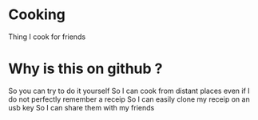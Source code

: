 Cooking
=======

Thing I cook for friends

Why is this on github ?
=======================

So you can try to do it yourself
So I can cook from distant places even if I do not perfectly remember a receip
So I can easily clone my receip on an usb key
So I can share them with my friends 
